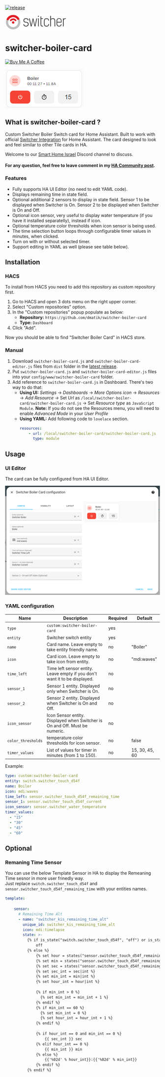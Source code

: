 [![release][release-badge]][release-url]

![alt text](https://github.com/dmatik/switcher-boiler-card/blob/main/images/Switcher_logo_200.png "Logo")

# switcher-boiler-card

<a href="https://www.buymeacoffee.com/bg7MaEJHc" target="_blank"><img src="https://www.buymeacoffee.com/assets/img/custom_images/white_img.png" alt="Buy Me A Coffee" style="height: auto !important;width: auto !important;" ></a>

![alt text](https://github.com/dmatik/switcher-boiler-card/blob/main/images/switcher_boiler_card.png "Switcher Boiler Card")

## What is switcher-boiler-card ?

Custom Switcher Boiler Switch card for Home Assistant.
Built to work with official [Switcher Integration](https://www.home-assistant.io/integrations/switcher_kis/) for Home Assistant.
The card designed to look and feel similar to other Tile cards in HA.

Welcome to our [Smart Home Israel](https://discord.gg/ayZ3Kkg) Discord channel to discuss.
#### For any question, feel free to leave comment in my [HA Community post](https://community.home-assistant.io/t/lovelace-switcher-boiler-card/826475).


### Features

-   Fully supports HA UI Editor (no need to edit YAML code).
-   Displays remaining time in state field.
-   Optional additional 2 sensors to display in state field. Sensor 1 to be displayed when Switcher is On. Sensor 2 to be displayed when Switcher is On and Off.
-   Optional icon sensor, very useful to display water temperature (if you have it installed separatelly), instead if icon.
-   Optional temperature color thresholds when icon sensor is being used.
-   The time selection button loops through configurable timer values in minutes, when clicked.
-   Turn on with or without selected timer.
-   Support editing in YAML as well (please see table below).

## Installation

### HACS

To install from HACS you need to add this repository as custom repository first.

1. Go to HACS and open 3 dots menu on the right upper corner.
2. Select "Custom repositories" option.
3. In the "Custom repositories" popup populate as below:
    - **Repository:** `https://github.com/dmatik/switcher-boiler-card`
    - **Type:** `Dashboard`
4. Click "Add".

Now you should be able to find "Switcher Boiler Card" in HACS store.

### Manual

1. Download `switcher-boiler-card.js` and `switcher-boiler-card-editor.js` files from `dist` folder in the [latest release][release-url].
2. Put `switcher-boiler-card.js` and `switcher-boiler-card-editor.js` files into your `config/www/switcher-boiler-card` folder.
3. Add reference to `switcher-boiler-card.js` in Dashboard. There's two way to do that:
    - **Using UI:** _Settings_ → _Dashboards_ → _More Options icon_ → _Resources_ → _Add Resource_ → Set _Url_ as `/local/switcher-boiler-card/switcher-boiler-card.js` → Set _Resource type_ as `JavaScript Module`.
      **Note:** If you do not see the Resources menu, you will need to enable _Advanced Mode_ in your _User Profile_
    - **Using YAML:** Add following code to `lovelace` section.
        ```yaml
        resources:
            - url: /local/switcher-boiler-card/switcher-boiler-card.js
              type: module
        ```

## Usage

### UI Editor
The card can be fully configured from HA UI Editor.

![alt text](https://github.com/dmatik/switcher-boiler-card/blob/main/images/switcher_editor.png "Switcher Boiler Card Editor")


### YAML configuration


|        Name          |                        Description                                                    |             Required             |             Default             |
| -------------------- | ------------------------------------------------------------------------------------- | -------------------------------- | ------------------------------- |
| `type`               | `custom:switcher-boiler-card`                                                         | yes                              |                                 |
| `entity`             | Switcher switch entity                                                                | yes                              |                                 |
| `name`               | Card name. Leave empty to take entity friendly name.                                  | no                               | "Boiler"                        |
| `icon`               | Card icon. Leave empty to take icon from entity.                                      | no                               | "mdi:waves"                     |
| `time_left`          | Time left sensor entity. Leave empty if you don't want it to be displayed.            | no                               |                                 | 
| `sensor_1`           | Sensor 1 entity. Displayed only when Switcher is On.                                  | no                               |                                 |
| `sensor_2`           | Sensor 2 entity. Displayed when Switcher is On and Off.                               | no                               |                                 |
| `icon_sensor`        | Icon Sensor entity. Displayed when Switcher is On and Off. Must be numeric.           | no                               |                                 |
| `color_thresholds`   | temperature color thresholds for icon sensor.                                         | no                               | false                           |
| `timer_values`       | List of values for timer in minutes (from 1 to 150).                                  | no                               | 15, 30, 45, 60                  |

Example:

```yaml
type: custom:switcher-boiler-card
entity: switch.switcher_touch_d54f
name: Boiler
icon: mdi:waves
time_left: sensor.switcher_touch_d54f_remaining_time
sensor_1: sensor.switcher_touch_d54f_current
icon_sensor: sensor.switcher_water_temperature
timer_values:
  - "15"
  - "30"
  - "45"
  - "60"
```

## Optional

### Remaning Time Sensor

You can use the below Template Sensor in HA to display the Remeaning Time sesnor in more user frinedly way.  
Just replace `switch.switcher_touch_d54f` and `sensor.switcher_touch_d54f_remaining_time` with your entities names.

```yaml
template:

    sensor:
      # Remaining Time Alt
      - name: "switcher_kis_remaining_time_alt"
        unique_id: switcher_kis_remaining_time_alt
        icon: mdi:timelapse
        state: >-
          {% if is_state("switch.switcher_touch_d54f", "off") or is_state("sensor.switcher_touch_d54f_remaining_time", "00:00:00") %}
              off
          {% else %}
              {% set hour = states("sensor.switcher_touch_d54f_remaining_time").split(':')[0] %}
              {% set min = states("sensor.switcher_touch_d54f_remaining_time").split(':')[1] %}
              {% set sec = states("sensor.switcher_touch_d54f_remaining_time").split(':')[2] %}
              {% set sec_int = sec|int %}
              {% set min_int = min|int %}
              {% set hour_int = hour|int %}

              {% if min_int > 0 %}
                {% set min_int = min_int + 1 %}
              {% endif %}
              {% if min_int == 60 %}
                {% set min_int = 0 %}
                {% set hour_int = hour_int + 1 %}
              {% endif %}

              {% if hour_int == 0 and min_int == 0 %}
                  {{ sec_int }} sec
              {% elif hour_int == 0 %}
                  {{ min_int }} min
              {% else %}
                  {{'%02d' % hour_int}}:{{'%02d' % min_int}}
              {% endif %}
          {% endif %}
```


<!-- Badges -->
[hacs-badge]: https://img.shields.io/badge/hacs-default-orange.svg?style=flat-square
[release-badge]: https://img.shields.io/github/v/release/dmatik/switcher-boiler-card?style=flat-square


<!-- References -->
[hacs-url]: https://github.com/hacs/integration
[home-assistant]: https://www.home-assistant.io/
[release-url]: https://github.com/dmatik/switcher-boiler-card/releases
